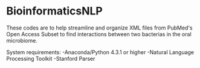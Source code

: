 # BioinformaticsNLP
These codes are to help streamline and organize XML files from PubMed's Open Access Subset to find interactions between two bacterias in the oral microbiome. 

System requirements:
-Anaconda/Python 4.3.1 or higher
-Natural Language Processing Toolkit 
-Stanford Parser
